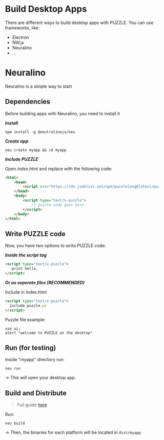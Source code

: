 # Build Desktop Apps

There are different ways to build desktop apps with PUZZLE. You can use frameworks, like:

* Electron
* NW.js
* Neuralino
* ...

# Neuralino

Neuralino is a simple way to start

## Dependencies

Before building apps with Neuralino, you need to install it

***Install***

```shell
npm install -g @neutralinojs/neu
```

***Create app***

```shell
neu create myapp && cd myapp
```

***Include PUZZLE***

Open *index.html* and replace with the following code:

```html
<html>
    <head>
        <script src="https://cdn.jsdelivr.net/npm/puzzlelang@latest/puzzle.browser.js"></script>
    </head>
    <body>
    	<script type="text/x-puzzle">
    		// puzzle code goes here
    	</script>
    </body>
</html>
```

## Write PUZZLE code

Now, you have two options to write PUZZLE code:

***Inside the script tag***

```html
<script type="text/x-puzzle">
   print hello;
</script>

```

***Or as seperate files (RECOMMENDED)***

Include in index.html

```html
<script type="text/x-puzzle">
  include puzzle.pz
</script>

```

Puzzle file example:

```puzzle
use ui;
alert "welcome to PUZZLE on the desktop"
```

## Run (for testing)

Inside "myapp" directory run:

```
neu run
```

-> This will open your desktop app.

## Build and Distribute

> Full guide [here](https://neutralino.js.org/docs/distribution/overview#)

Run:

```shell
neu build
```

-> Then, the binaries for each platform will be located in `dist/myapp`.